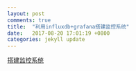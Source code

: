 ```yaml
---
layout: post
comments: true
title:  "利用influxdb+grafana搭建监控系统"
date:   2017-08-20 17:01:19 +0800
categories: jekyll update
---
```


[搭建监控系统](https://tsui89.github.io/docker-presentation)
